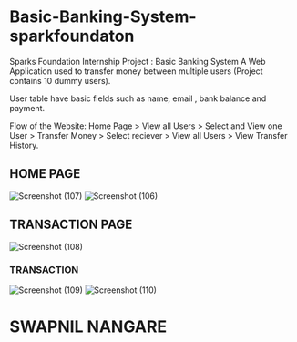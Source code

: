 # Basic-Banking-System-sparkfoundaton

Sparks Foundation Internship Project : Basic Banking System
A Web Application used to transfer money between multiple users (Project contains 10 dummy users).

User table have basic fields such as name, email , bank balance and payment.
  
Flow of the Website: Home Page > View all Users > Select and View one User > Transfer Money > Select reciever > View all Users > View Transfer History.

## HOME PAGE
![Screenshot (107)](https://user-images.githubusercontent.com/56465439/158988763-ad012746-0169-46d5-9a2b-4d0a26ce1149.png)
![Screenshot (106)](https://user-images.githubusercontent.com/56465439/158988766-89ccfd9b-2463-4c3d-a7d4-5f3aa89f9e21.png)


## TRANSACTION PAGE
![Screenshot (108)](https://user-images.githubusercontent.com/56465439/158988780-8a5aa44a-acfa-48f6-a7c7-209d80f6c575.png)

### TRANSACTION
![Screenshot (109)](https://user-images.githubusercontent.com/56465439/158988789-ad85c09c-2658-43ce-b2fc-900c067c0a22.png)
![Screenshot (110)](https://user-images.githubusercontent.com/56465439/158988798-367bc02e-0aa9-4cd3-b5a7-44bfbeb7cc3f.png)

# SWAPNIL NANGARE
